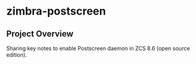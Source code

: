 # zimbra-postscreen
## Project Overview
Sharing key notes to enable Postscreen daemon in ZCS 8.6 (open source edition).
